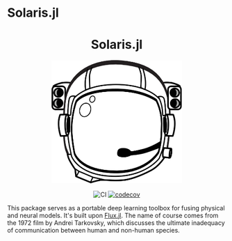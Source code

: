 # Solaris.jl

<div align="center">
  <h1>Solaris.jl</h1>
  <img
    src="assets/astro.svg"
    alt="Solaris Logo" width="300">
  </img>

  ![CI](https://img.shields.io/github/workflow/status/vavrines/Solaris.jl/CI?style=flat-square)
  [![codecov](https://img.shields.io/codecov/c/github/vavrines/Solaris.jl?style=flat-square)](https://codecov.io/gh/vavrines/Solaris.jl)
</div>

This package serves as a portable deep learning toolbox for fusing physical and neural models. It's built upon [Flux.jl](https://github.com/FluxML/Flux.jl). The name of course comes from the 1972 film by Andrei Tarkovsky, which discusses the ultimate inadequacy of communication between human and non-human species.
